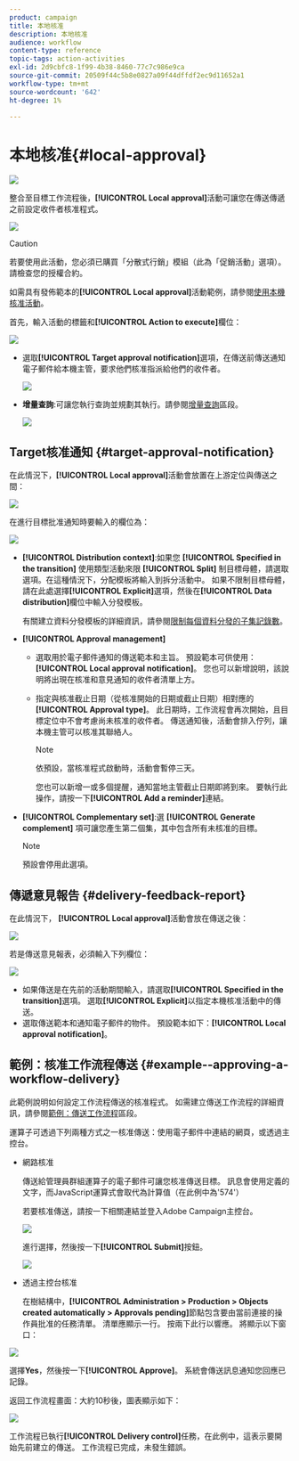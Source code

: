 ```yaml
---
product: campaign
title: 本地核准
description: 本地核准
audience: workflow
content-type: reference
topic-tags: action-activities
exl-id: 2d9cbfc8-1f99-4b38-8460-77c7c986e9ca
source-git-commit: 20509f44c5b8e0827a09f44dffdf2ec9d11652a1
workflow-type: tm+mt
source-wordcount: '642'
ht-degree: 1%

---
```


# 本地核准{#local-approval}

![](../../assets/common.svg)

整合至目標工作流程後，**[!UICONTROL Local approval]**&#x200B;活動可讓您在傳送傳遞之前設定收件者核准程式。

![](assets/local_validation_0.png)

>[!CAUTION]
>
>若要使用此活動，您必須已購買「分散式行銷」模組（此為「促銷活動」選項）。 請檢查您的授權合約。

如需具有發佈範本的&#x200B;**[!UICONTROL Local approval]**&#x200B;活動範例，請參閱[使用本機核准活動](using-the-local-approval-activity.md)。

首先，輸入活動的標籤和&#x200B;**[!UICONTROL Action to execute]**&#x200B;欄位：

![](assets/local_validation_1.png)

* 選取&#x200B;**[!UICONTROL Target approval notification]**&#x200B;選項，在傳送前傳送通知電子郵件給本機主管，要求他們核准指派給他們的收件者。

   ![](assets/local_validation_intro_2.png)

* **增量查詢**:可讓您執行查詢並規劃其執行。請參閱[增量查詢](incremental-query.md)區段。

   ![](assets/local_validation_intro_3.png)

## Target核准通知 {#target-approval-notification}

在此情況下，**[!UICONTROL Local approval]**&#x200B;活動會放置在上游定位與傳送之間：

![](assets/local_validation_2.png)

在進行目標批准通知時要輸入的欄位為：

![](assets/local_validation_3.png)

* **[!UICONTROL Distribution context]**:如果您 **[!UICONTROL Specified in the transition]** 使用類型活動來限 **[!UICONTROL Split]** 制目標母體，請選取選項。在這種情況下，分配模板將輸入到拆分活動中。 如果不限制目標母體，請在此處選擇&#x200B;**[!UICONTROL Explicit]**&#x200B;選項，然後在&#x200B;**[!UICONTROL Data distribution]**&#x200B;欄位中輸入分發模板。

   有關建立資料分發模板的詳細資訊，請參閱[限制每個資料分發的子集記錄數](split.md#limiting-the-number-of-subset-records-per-data-distribution)。

* **[!UICONTROL Approval management]**

   * 選取用於電子郵件通知的傳送範本和主旨。 預設範本可供使用：**[!UICONTROL Local approval notification]**。 您也可以新增說明，該說明將出現在核准和意見通知的收件者清單上方。
   * 指定與核准截止日期（從核准開始的日期或截止日期）相對應的&#x200B;**[!UICONTROL Approval type]**。 此日期時，工作流程會再次開始，且目標定位中不會考慮尚未核准的收件者。 傳送通知後，活動會排入佇列，讓本機主管可以核准其聯絡人。

      >[!NOTE]
      >
      >依預設，當核准程式啟動時，活動會暫停三天。

      您也可以新增一或多個提醒，通知當地主管截止日期即將到來。 要執行此操作，請按一下&#x200B;**[!UICONTROL Add a reminder]**&#x200B;連結。

* **[!UICONTROL Complementary set]**:選 **[!UICONTROL Generate complement]** 項可讓您產生第二個集，其中包含所有未核准的目標。

   >[!NOTE]
   >
   >預設會停用此選項。

## 傳遞意見報告 {#delivery-feedback-report}

在此情況下， **[!UICONTROL Local approval]**&#x200B;活動會放在傳送之後：

![](assets/local_validation_4.png)

若是傳送意見報表，必須輸入下列欄位：

![](assets/local_validation_workflow_4.png)

* 如果傳送是在先前的活動期間輸入，請選取&#x200B;**[!UICONTROL Specified in the transition]**&#x200B;選項。 選取&#x200B;**[!UICONTROL Explicit]**&#x200B;以指定本機核准活動中的傳送。
* 選取傳送範本和通知電子郵件的物件。 預設範本如下：**[!UICONTROL Local approval notification]**。

## 範例：核准工作流程傳送 {#example--approving-a-workflow-delivery}

此範例說明如何設定工作流程傳送的核准程式。 如需建立傳送工作流程的詳細資訊，請參閱[範例：傳送工作流程](delivery.md#example--delivery-workflow)區段。

運算子可透過下列兩種方式之一核准傳送：使用電子郵件中連結的網頁，或透過主控台。

* 網路核准

   傳送給管理員群組運算子的電子郵件可讓您核准傳送目標。 訊息會使用定義的文字，而JavaScript運算式會取代為計算值（在此例中為&#39;574&#39;）

   若要核准傳送，請按一下相關連結並登入Adobe Campaign主控台。

   ![](assets/new-workflow-valid-webaccess.png)

   進行選擇，然後按一下&#x200B;**[!UICONTROL Submit]**&#x200B;按鈕。

   ![](assets/new-workflow-valid-webaccess-confirm.png)

* 透過主控台核准

   在樹結構中，**[!UICONTROL Administration > Production > Objects created automatically > Approvals pending]**&#x200B;節點包含要由當前連接的操作員批准的任務清單。 清單應顯示一行。 按兩下此行以響應。 將顯示以下窗口：

![](assets/new-workflow-7.png)

選擇&#x200B;**Yes**，然後按一下&#x200B;**[!UICONTROL Approve]**。 系統會傳送訊息通知您回應已記錄。

返回工作流程畫面：大約10秒後，圖表顯示如下：

![](assets/new-workflow-8.png)

工作流程已執行&#x200B;**[!UICONTROL Delivery control]**&#x200B;任務，在此例中，這表示要開始先前建立的傳送。 工作流程已完成，未發生錯誤。
